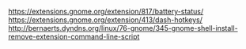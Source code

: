 https://extensions.gnome.org/extension/817/battery-status/  
https://extensions.gnome.org/extension/413/dash-hotkeys/  
http://bernaerts.dyndns.org/linux/76-gnome/345-gnome-shell-install-remove-extension-command-line-script
